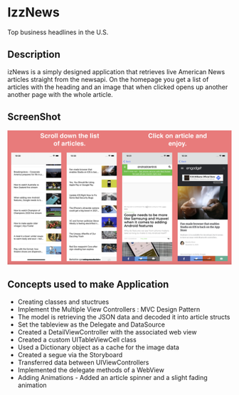 # IzzNews

Top business headlines in the U.S.

## Description

izNews is a simply designed application that retrieves live American News articles straight from the newsapi. On the homepage you get a list of articles with the heading and an image that when clicked opens up another another page with the whole article.

## ScreenShot

![](izNewsss.png)

## Concepts used to make Application

- Creating classes and stuctrues
- Implement the Multiple View Controllers : MVC Design Pattern 
- The model is retrieving the JSON data and decoded it into article structs
- Set the tableview as the Delegate and DataSource
- Created a DetailViewController with the associated web view
- Created a custom UITableViewCell class
- Used a Dictionary object as a cache for the image data
- Created a segue via the Storyboard 
- Transferred data between UIViewControllers
- Implemented the delegate methods of a WebView
- Adding Animations - Added an article spinner and a slight fading animation





